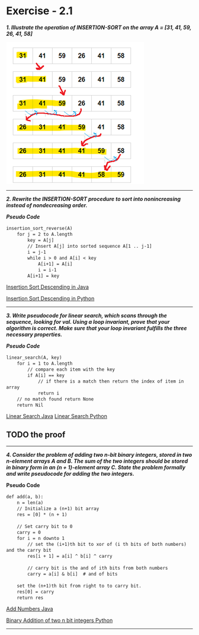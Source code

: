 # Exercise - 2.1

***1. Illustrate the operation of INSERTION-SORT on the array A = [31, 41, 59, 26, 41, 58]***

![img.png](img.png)


---

***2. Rewrite the INSERTION-SORT procedure to sort into nonincreasing instead of nondecreasing order.***

_**Pseudo Code**_

```
insertion_sort_reverse(A)
    for j = 2 to A.length
        key = A[j]
        // Insert A[j] into sorted sequence A[1 .. j-1]
        i = j-1
        while i > 0 and A[i] < key
            A[i+1] = A[i]
            i = i-1
        A[i+1] = key
```

[Insertion Sort Descending in Java](https://github.com/pctablet505/CLRS/blob/532c6f6b32f533115a34065e7b19cec67d5a88c9/Foundations/2%20-%20Getting%20Started/exercises/2.1/InsertionSortDescending.java)

[Insertion Sort Descending in Python](https://github.com/pctablet505/CLRS/blob/master/Foundations/2%20-%20Getting%20Started/exercises/2.1/Insertion%20Sort%20Descending.py)


---
***3. Write pseudocode for linear search, which scans through the sequence, looking for val. Using a loop invariant,
prove that your algorithm is correct. Make sure that your loop invariant fulfills the three necessary properties.***

_**Pseudo Code**_

```
linear_search(A, key)
    for i = 1 to A.length    
        // compare each item with the key
        if A[i] == key
            // if there is a match then return the index of item in array
            return i
    // no match found return None
    return Nil
```

[Linear Search Java](https://github.com/pctablet505/CLRS/blob/532c6f6b32f533115a34065e7b19cec67d5a88c9/Foundations/2%20-%20Getting%20Started/exercises/2.1/LinearSearch.java)
[Linear Search Python](https://github.com/pctablet505/CLRS/blob/master/Foundations/2%20-%20Getting%20Started/exercises/2.1/Linear%20Search.py)

## TODO the proof

---
***4. Consider the problem of adding two n-bit binary integers, stored in two n-element arrays A and B. The sum of the
two integers should be stored in binary form in an (n + 1)-element array C. State the problem formally and write
pseudocode for adding the two integers.***

**Pseudo Code**

```
def add(a, b):
    n = len(a)
    // Initialize a (n+1) bit array
    res = [0] * (n + 1)
    
    // Set carry bit to 0
    carry = 0
    for i = n downto 1
        // set the (i+1)th bit to xor of (i th bits of both numbers) and the carry bit
        res[i + 1] = a[i] ^ b[i] ^ carry
        
        // carry bit is the and of ith bits from both numbers
        carry = a[i] & b[i]  # and of bits
    
    set the (n+1)th bit from right to to carry bit. 
    res[0] = carry
    return res
```

[Add Numbers Java](https://github.com/pctablet505/CLRS/blob/532c6f6b32f533115a34065e7b19cec67d5a88c9/Foundations/2%20-%20Getting%20Started/exercises/2.1/AddNumbers.java)

[Binary Addition of two n bit integers Python](https://github.com/pctablet505/CLRS/blob/master/Foundations/2%20-%20Getting%20Started/exercises/2.1/Binary%20Addition%20for%202%20n%20bit%20integers.py)

---
